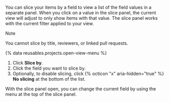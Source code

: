 You can slice your items by a field to view a list of the field values in a separate panel. When you click on a value in the slice panel, the current view will adjust to only show items with that value. The slice panel works with the current filter applied to your view.

> [!NOTE]
> You cannot slice by title, reviewers, or linked pull requests.

{% data reusables.projects.open-view-menu %}
1. Click **Slice by**.
1. Click the field you want to slice by.
1. Optionally, to disable slicing, click {% octicon "x" aria-hidden="true" %} **No slicing** at the bottom of the list.

With the slice panel open, you can change the current field by using the menu at the top of the slice panel.
